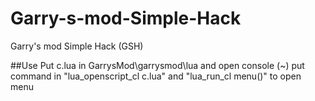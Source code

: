 # Garry-s-mod-Simple-Hack
Garry's mod Simple Hack (GSH)

##Use
Put c.lua in GarrysMod\garrysmod\lua and open console (~)
put command in "lua_openscript_cl c.lua" and "lua_run_cl menu()" to open menu
